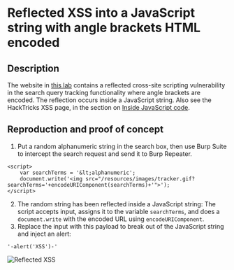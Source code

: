 # Reflected XSS into a JavaScript string with angle brackets HTML encoded

## Description

The website in [this lab](https://portswigger.net/web-security/cross-site-scripting/contexts/lab-javascript-string-angle-brackets-html-encoded) contains a reflected cross-site scripting vulnerability in the search query tracking functionality where angle brackets are encoded. The reflection occurs inside a JavaScript string. Also see the HackTricks XSS page, in the section on [Inside JavaScript code](https://book.hacktricks.xyz/pentesting-web/xss-cross-site-scripting#inside-javascript-code).

## Reproduction and proof of concept

1. Put a random alphanumeric string in the search box, then use Burp Suite to intercept the search request and send it to Burp Repeater.

```text
<script>
    var searchTerms = '&lt;alphanumeric';
    document.write('<img src="/resources/images/tracker.gif?searchTerms='+encodeURIComponent(searchTerms)+'">');
</script>
```

2. The random string has been reflected inside a JavaScript string: The script accepts input, assigns it to the variable `searchTerms`, and does a `document.write` with the encoded URL using `encodeURIComponent`.
3. Replace the input with this payload to break out of the JavaScript string and inject an alert:
 
```text
'-alert('XSS')-'
```

![Reflected XSS](/_static/images/reflected-enc2.png)
